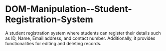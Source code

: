 # DOM-Manipulation--Student-Registration-System
A student registration system where students can register their details such as ID, Name, Email address, and contact number. Additionally, it provides functionalities for editing and deleting records.  
